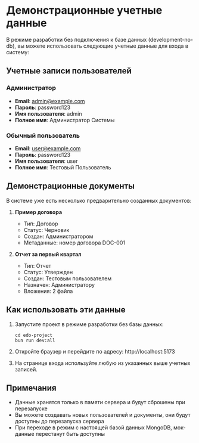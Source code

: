 # Демонстрационные учетные данные

В режиме разработки без подключения к базе данных (development-no-db), вы можете использовать следующие учетные данные для входа в систему:

## Учетные записи пользователей

### Администратор
- **Email**: admin@example.com
- **Пароль**: password123
- **Имя пользователя**: admin
- **Полное имя**: Администратор Системы

### Обычный пользователь
- **Email**: user@example.com
- **Пароль**: password123
- **Имя пользователя**: user
- **Полное имя**: Тестовый Пользователь

## Демонстрационные документы

В системе уже есть несколько предварительно созданных документов:

1. **Пример договора**
   - Тип: Договор
   - Статус: Черновик
   - Создан: Администратором
   - Метаданные: номер договора DOC-001

2. **Отчет за первый квартал**
   - Тип: Отчет
   - Статус: Утвержден
   - Создан: Тестовым пользователем
   - Назначен: Администратору
   - Вложения: 2 файла

## Как использовать эти данные

1. Запустите проект в режиме разработки без базы данных:
   ```
   cd edo-project
   bun run dev:all
   ```

2. Откройте браузер и перейдите по адресу: http://localhost:5173

3. На странице входа используйте любую из указанных выше учетных записей.

## Примечания

- Данные хранятся только в памяти сервера и будут сброшены при перезапуске
- Вы можете создавать новых пользователей и документы, они будут доступны до перезапуска сервера
- При переходе в режим с настоящей базой данных MongoDB, мок-данные перестанут быть доступны
